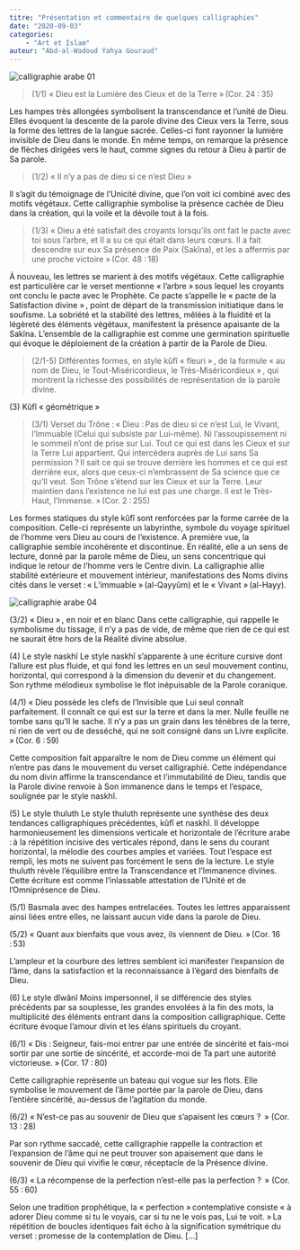 ```yaml
---
titre: "Présentation et commentaire de quelques calligraphies"
date: "2020-09-03"
categories:
    - "Art et Islam"
auteur: "Abd-al-Wadoud Yahya Gouraud"
---
```


![calligraphie arabe 01](https://res.cloudinary.com/genesi-communication-design/image/upload/v1603651910/ihei/calligraphies/calligraphie-01_rof1zv.jpg)

> (1/1) « Dieu est la Lumière des Cieux et de la Terre »&#8239;(Cor. 24 :&#8239;35)

Les hampes très allongées symbolisent la transcendance et l’unité de Dieu. Elles évoquent la descente de la parole divine des Cieux vers la Terre, sous la forme des lettres de la langue sacrée. Celles-ci font rayonner la lumière invisible de Dieu dans le monde. En même temps, on remarque la présence de flèches dirigées vers le haut, comme signes du retour à Dieu à partir de Sa parole.

> (1/2) « Il n’y a pas de dieu si ce n’est Dieu »

Il s’agit du témoignage de l’Unicité divine, que l’on voit ici combiné avec des motifs végétaux. Cette calligraphie symbolise la présence cachée de Dieu dans la création, qui la voile et la dévoile tout à la fois.

> (1/3) « Dieu a été satisfait des croyants lorsqu’ils ont fait le pacte avec toi sous l’arbre, et Il a su ce qui était dans leurs cœurs. Il a fait descendre sur eux Sa présence de Paix (Sakîna), et les a affermis par une proche victoire »&#8239;(Cor. 48 :&#8239;18)

À nouveau, les lettres se marient à des motifs végétaux. Cette calligraphie est particulière car le verset mentionne « l’arbre »&#8239;sous lequel les croyants ont conclu le pacte avec le Prophète. Ce pacte s’appelle le « pacte de la Satisfaction divine »&#8239;, point de départ de la transmission initiatique dans le soufisme. La sobriété et la stabilité des lettres, mêlées à la fluidité et la légèreté des éléments végétaux, manifestent la présence apaisante de la Sakîna.
L’ensemble de la calligraphie est comme une germination spirituelle qui évoque le déploiement de la création à partir de la Parole de Dieu.

> (2/1-5) Différentes formes, en style kûfî « fleuri »&#8239;, de la formule « au nom de Dieu, le Tout-Miséricordieux, le Très-Miséricordieux »&#8239;, qui montrent la richesse des possibilités de représentation de la parole divine.

(3) Kûfî « géométrique »

> (3/1) Verset du Trône :&#8239;« Dieu :&#8239;Pas de dieu si ce n’est Lui, le Vivant, l’Immuable (Celui qui subsiste par Lui-même). Ni l’assoupissement ni le sommeil n’ont de prise sur Lui. Tout ce qui est dans les Cieux et sur la Terre Lui appartient. Qui intercèdera auprès de Lui sans Sa permission ?&#8239;Il sait ce qui se trouve derrière les hommes et ce qui est derrière eux, alors que ceux-ci n’embrassent de Sa science que ce qu’Il veut. Son Trône s’étend sur les Cieux et sur la Terre. Leur maintien dans l’existence ne lui est pas une charge. Il est le Très-Haut, l’Immense. »&#8239;(Cor. 2 :&#8239;255)

Les formes statiques du style kûfî sont renforcées par la forme carrée de la composition. Celle-ci représente un labyrinthe, symbole du voyage spirituel de l’homme vers Dieu au cours de l’existence. A première vue, la calligraphie semble incohérente et discontinue. En réalité, elle a un sens de lecture, donné par la parole même de Dieu, un sens concentrique qui indique le retour de l’homme vers le Centre divin. La calligraphie allie stabilité extérieure et mouvement intérieur, manifestations des Noms divins cités dans le verset :&#8239;« L’immuable »&#8239;(al-Qayyûm) et le « Vivant »&#8239;(al-Hayy).

![calligraphie arabe 04](https://res.cloudinary.com/genesi-communication-design/image/upload/v1603651910/ihei/calligraphies/calligraphie-04_rpal4i.jpg)

(3/2) « Dieu »&#8239;, en noir et en blanc
Dans cette calligraphie, qui rappelle le symbolisme du tissage, il n’y a pas de vide, de même que rien de ce qui est ne saurait être hors de la Réalité divine absolue.

(4) Le style naskhî
Le style naskhî s’apparente à une écriture cursive dont l’allure est plus fluide, et qui fond les lettres en un seul mouvement continu, horizontal, qui correspond à la dimension du devenir et du changement. Son rythme mélodieux symbolise le flot inépuisable de la Parole coranique.

(4/1) « Dieu possède les clefs de l’Invisible que Lui seul connaît parfaitement. Il connaît ce qui est sur la terre et dans la mer. Nulle feuille ne tombe sans qu’Il le sache. Il n’y a pas un grain dans les ténèbres de la terre, ni rien de vert ou de desséché, qui ne soit consigné dans un Livre explicite. »&#8239;(Cor. 6 :&#8239;59)

Cette composition fait apparaître le nom de Dieu comme un élément qui n’entre pas dans le mouvement du verset calligraphié. Cette indépendance du nom divin affirme la transcendance et l’immutabilité de Dieu, tandis que la Parole divine renvoie à Son immanence dans le temps et l’espace, soulignée par le style naskhî.

(5) Le style thuluth
Le style thuluth représente une synthèse des deux tendances calligraphiques précédentes, kûfî et naskhî. Il développe harmonieusement les dimensions verticale et horizontale de l’écriture arabe :&#8239;à la répétition incisive des verticales répond, dans le sens du courant horizontal, la mélodie des courbes amples et variées. Tout l’espace est rempli, les mots ne suivent pas forcément le sens de la lecture. Le style thuluth révèle l’équilibre entre la Transcendance et l’Immanence divines. Cette écriture est comme l’inlassable attestation de l’Unité et de l’Omniprésence de Dieu.

(5/1) Basmala avec des hampes entrelacées.
Toutes les lettres apparaissent ainsi liées entre elles, ne laissant aucun vide dans la parole de Dieu.

(5/2) « Quant aux bienfaits que vous avez, ils viennent de Dieu. »&#8239;(Cor. 16 :&#8239;53)

L’ampleur et la courbure des lettres semblent ici manifester l‘expansion de l’âme, dans la satisfaction et la reconnaissance à l’égard des bienfaits de Dieu.

(6) Le style dîwânî
Moins impersonnel, il se différencie des styles précédents par sa souplesse, les grandes envolées à la fin des mots, la multiplicité des éléments entrant dans la composition calligraphique. Cette écriture évoque l’amour divin et les élans spirituels du croyant.

(6/1) « Dis :&#8239;Seigneur, fais-moi entrer par une entrée de sincérité et fais-moi sortir par une sortie de sincérité, et accorde-moi de Ta part une autorité victorieuse. »&#8239;(Cor. 17 :&#8239;80)

Cette calligraphie représente un bateau qui vogue sur les flots. Elle symbolise le mouvement de l’âme portée par la parole de Dieu, dans l’entière sincérité, au-dessus de l’agitation du monde.

(6/2) « N’est-ce pas au souvenir de Dieu que s’apaisent les cœurs ?&#8239; » (Cor. 13 :&#8239;28)

Par son rythme saccadé, cette calligraphie rappelle la contraction et l’expansion de l’âme qui ne peut trouver son apaisement que dans le souvenir de Dieu qui vivifie le cœur, réceptacle de la Présence divine.


(6/3) « La récompense de la perfection n’est-elle pas la perfection ?&#8239; » (Cor. 55 :&#8239;60)

Selon une tradition prophétique, la « perfection »&#8239;contemplative consiste « à adorer Dieu comme si tu le voyais, car si tu ne le vois pas, Lui te voit. »&#8239;La répétition de boucles identiques fait écho à la signification symétrique du verset :&#8239;promesse de la contemplation de Dieu. [...]